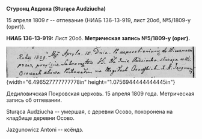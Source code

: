 **Стуронц Авдюха (Sturąca Audziucha)**

15 апреля 1809 г -- отпевание (НИАБ 136-13-919, лист 20об, №5/1809-у
(ориг)).

**НИАБ 136-13-919:** Лист 20об. **Метрическая запись №5/1809-у (ориг).**

![](./media/34adc5ff702db354504f18e2b2b3e6432b76dfab.png){width="6.496527777777778in"
height="1.0756944444444445in"}

Дедиловичская Покровская церковь. 15 апреля 1809 года. Метрическая
запись об отпевании.

Sturąca Audziucha -- умершая, с деревни Осово, похоронена на кладбище
деревни Осово.

Jazgunowicz Antoni -- ксёндз.
